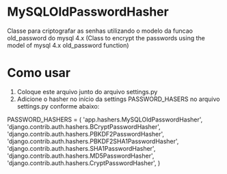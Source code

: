 MySQLOldPasswordHasher
======================

Classe para criptografar as senhas utilizando o modelo da funcao old_password do mysql 4.x 
(Class to encrypt the passwords using the model of mysql 4.x  old_password function)


Como usar
======================

1. Coloque este arquivo junto do arquivo settings.py
2. Adicione o hasher no início da settings PASSWORD_HASERS no arquivo settings.py conforme abaixo:   

PASSWORD_HASHERS = (
    'app.hashers.MySQLOldPasswordHasher',
    'django.contrib.auth.hashers.BCryptPasswordHasher',
    'django.contrib.auth.hashers.PBKDF2PasswordHasher',
    'django.contrib.auth.hashers.PBKDF2SHA1PasswordHasher',
    'django.contrib.auth.hashers.SHA1PasswordHasher',
    'django.contrib.auth.hashers.MD5PasswordHasher',
    'django.contrib.auth.hashers.CryptPasswordHasher',
)


